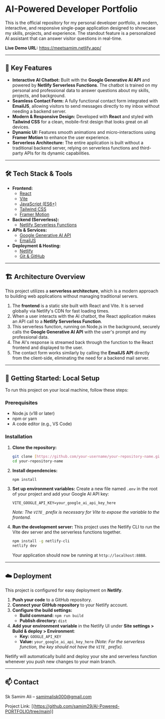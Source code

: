 # AI-Powered Developer Portfolio

This is the official repository for my personal developer portfolio, a modern, interactive, and responsive single-page application designed to showcase my skills, projects, and experience. The standout feature is a personalized AI assistant that can answer visitor questions in real-time.

**Live Demo URL:** https://meetsamim.netlify.app/

---

## 🌟 Key Features

* **Interactive AI Chatbot:** Built with the **Google Generative AI API** and powered by **Netlify Serverless Functions**. The chatbot is trained on my personal and professional data to answer questions about my skills, projects, and background.
* **Seamless Contact Form:** A fully functional contact form integrated with **EmailJS**, allowing visitors to send messages directly to my inbox without needing a backend server.
* **Modern & Responsive Design:** Developed with **React** and styled with **Tailwind CSS** for a clean, mobile-first design that looks great on all devices.
* **Dynamic UI:** Features smooth animations and micro-interactions using **Framer Motion** to enhance the user experience.
* **Serverless Architecture:** The entire application is built without a traditional backend server, relying on serverless functions and third-party APIs for its dynamic capabilities.

---

## 🛠️ Tech Stack & Tools

* **Frontend:**
    * [React](https://reactjs.org/)
    * [Vite](https://vitejs.dev/)
    * [JavaScript (ES6+)](https://www.ecma-international.org/publications-and-standards/standards/ecma-262/)
    * [Tailwind CSS](https://tailwindcss.com/)
    * [Framer Motion](https://www.framer.com/motion/)
* **Backend (Serverless):**
    * [Netlify Serverless Functions](https://www.netlify.com/products/functions/)
* **APIs & Services:**
    * [Google Generative AI API](https://ai.google.dev/)
    * [EmailJS](https://www.emailjs.com/)
* **Deployment & Hosting:**
    * [Netlify](https://www.netlify.com/)
    * [Git & GitHub](https://github.com/)

---

## 🏗️ Architecture Overview

This project utilizes a **serverless architecture**, which is a modern approach to building web applications without managing traditional servers.

1.  The **frontend** is a static site built with React and Vite. It is served globally via Netlify's CDN for fast loading times.
2.  When a user interacts with the AI chatbot, the React application makes an API call to a **Netlify Serverless Function**.
3.  This serverless function, running on Node.js in the background, securely calls the **Google Generative AI API** with the user's prompt and my professional data.
4.  The AI's response is streamed back through the function to the React frontend and displayed to the user.
5.  The contact form works similarly by calling the **EmailJS API** directly from the client-side, eliminating the need for a backend mail server.

---

## 🚀 Getting Started: Local Setup

To run this project on your local machine, follow these steps:

### Prerequisites

* Node.js (v18 or later)
* npm or yarn
* A code editor (e.g., VS Code)

### Installation

1.  **Clone the repository:**
    ```bash
    git clone [https://github.com/your-username/your-repository-name.git](https://github.com/your-username/your-repository-name.git)
    cd your-repository-name
    ```

2.  **Install dependencies:**
    ```bash
    npm install
    ```

3.  **Set up environment variables:**
    Create a new file named `.env` in the root of your project and add your Google AI API key:
    ```
    VITE_GOOGLE_API_KEY=your_google_ai_api_key_here
    ```
    *Note: The `VITE_` prefix is necessary for Vite to expose the variable to the frontend.*

4.  **Run the development server:**
    This project uses the Netlify CLI to run the Vite dev server and the serverless functions together.
    ```bash
    npm install -g netlify-cli
    netlify dev
    ```
    Your application should now be running at `http://localhost:8888`.

---

## ☁️ Deployment

This project is configured for easy deployment on **Netlify**.

1.  **Push your code** to a GitHub repository.
2.  **Connect your GitHub repository** to your Netlify account.
3.  **Configure the build settings:**
    * **Build command:** `npm run build`
    * **Publish directory:** `dist`
4.  **Add your environment variable** in the Netlify UI under **Site settings > Build & deploy > Environment**:
    * **Key:** `GOOGLE_API_KEY`
    * **Value:** `your_google_ai_api_key_here`
    *(Note: For the serverless function, the key should not have the `VITE_` prefix).*

Netlify will automatically build and deploy your site and serverless function whenever you push new changes to your main branch.

---

## 📫 Contact

Sk Samim Ali – samimalisk000@gmail.com

Project Link: [(https://github.com/samim29/AI-Powered-PORTFOLIO/tree/main)]
